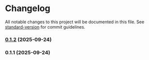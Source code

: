 # Changelog

All notable changes to this project will be documented in this file. See [standard-version](https://github.com/conventional-changelog/standard-version) for commit guidelines.

### [0.1.2](https://github.com/gagandeepsingh26/Jsg-auto/compare/v1.0.0...v0.1.2) (2025-09-24)

### 0.1.1 (2025-09-24)
